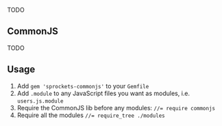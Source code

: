 TODO

## CommonJS

TODO

## Usage

1. Add `gem 'sprockets-commonjs'` to your `Gemfile`
1. Add `.module` to any JavaScript files you want as modules, i.e. `users.js.module`
1. Require the CommonJS lib before any modules: `//= require commonjs`
1. Require all the modules `//= require_tree ./modules`
